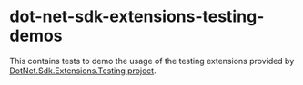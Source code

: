 ﻿# dot-net-sdk-extensions-testing-demos

This contains tests to demo the usage of the testing extensions provided by [DotNet.Sdk.Extensions.Testing project](/src/DotNet.Sdk.Extensions.Testing/DotNet.Sdk.Extensions.Testing.csproj).
